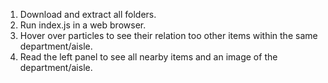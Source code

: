 1. Download and extract all folders.
2. Run index.js in a web browser.
3. Hover over particles to see their relation too other items within the same department/aisle.
4. Read the left panel to see all nearby items and an image of the department/aisle.

